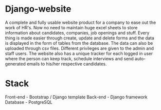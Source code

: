 # Django-website

A complete and fully usable website product for a company to ease out the work of HR's. Now no need to maintain huge excel sheets to store information about candidates, companies, job openings and stuff. Every thing is made easier through create, update and delete forms and the data is displayed in the form of tables from the database. The data can also be uploaded through csv files. Different privileges are given to the admin and staff users. The website also has a unique tracker for each logged in user where the person can keep track, schedule interviews and send auto-generated emails to his/her respective candidates. 

# Stack

Front-end - Bootstrap / Django template
Back-end - Django framework
Database - PostgreSQL
